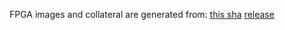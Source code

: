 FPGA images and collateral are generated from:
[this sha](https://github.com/oxidecomputer/quartz/commit/dfa58a1b89f503ca98ae9c30959aa1673338b965)
[release](https://api.github.com/repos/oxidecomputer/quartz/releases/236976413)